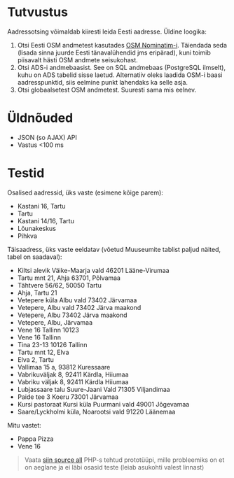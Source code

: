 # Tutvustus

Aadressotsing võimaldab kiiresti leida Eesti aadresse. Üldine loogika:
  1. Otsi Eesti OSM andmetest kasutades [OSM Nominatim-i](http://wiki.openstreetmap.org/wiki/Nominatim). Täiendada seda (lisada sinna juurde Eesti tänavalühendid jms eripärad), kuni toimib piisavalt hästi OSM andmete seisukohast.
  1. Otsi ADS-i andmebaasist. See on SQL andmebaas (PostgreSQL ilmselt), kuhu on ADS tabelid sisse laetud. Alternatiiv oleks laadida OSM-i baasi aadresspunktid, siis eelmine punkt lahendaks ka selle asja.
  1. Otsi globaalsetest OSM andmetest. Suuresti sama mis eelnev.

# Üldnõuded
  * JSON (so AJAX) API
  * Vastus <100 ms

# Testid
Osalised aadressid, üks vaste (esimene kõige parem):
  * Kastani 16, Tartu
  * Tartu
  * Kastani 14/16, Tartu
  * Lõunakeskus
  * Pihkva

Täisaadress, üks vaste eeldatav (võetud Muuseumite tablist paljud näited, tabel on saadaval):
  * Kiltsi alevik Väike-Maarja vald 46201 Lääne-Virumaa
  * Tartu mnt 21, Ahja 63701, Põlvamaa
  * Tähtvere 56/62, 50050 Tartu
  * Ahja, Tartu 21
  * Vetepere küla Albu vald 73402 Järvamaa
  * Vetepere, Albu vald 73402 Järva maakond
  * Vetepere, Albu 73402 Järva maakond
  * Vetepere, Albu, Järvamaa
  * Vene 16 Tallinn 10123
  * Vene 16 Tallinn
  * Tina 23-13 10126 Tallinn
  * Tartu mnt 12, Elva
  * Elva 2, Tartu
  * Vallimaa 15 a, 93812 Kuressaare
  * Vabrikuväljak 8, 92411 Kärdla, Hiiumaa
  * Vabriku väljak 8, 92411 Kärdla Hiiumaa
  * Lubjassaare talu Suure-Jaani Vald 71305 Viljandimaa
  * Paide tee 3 Koeru 73001 Järvamaa
  * Kursi pastoraat Kursi küla Puurmani vald 49001 Jõgevamaa
  * Saare/Lyckholmi küla, Noarootsi vald 91220  Läänemaa


Mitu vastet:
  * Pappa Pizza
  * Vene 16

> Vaata [siin source all](http://code.google.com/p/maakaart-ee/source/browse/trunk/server/adb/) PHP-s tehtud prototüüpi, mille probleemiks on et on aeglane ja ei läbi osasid teste (leiab asukohti valest linnast)